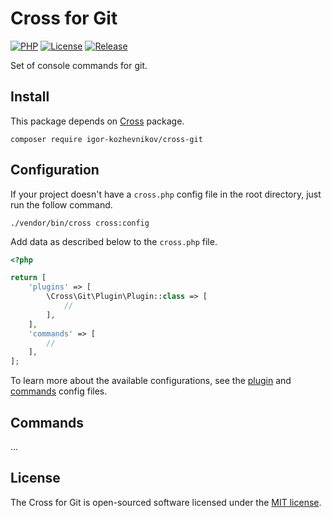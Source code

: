 # Cross for Git

[![PHP](https://img.shields.io/badge/php-8.1-green.svg?style=flat-square)](https://github.com/igor-kozhevnikov/cross-git)
[![License](https://img.shields.io/github/license/igor-kozhevnikov/cross-git?style=flat-square)](https://github.com/igor-kozhevnikov/cross-git)
[![Release](https://img.shields.io/github/v/release/igor-kozhevnikov/cross-git?style=flat-square)](https://github.com/igor-kozhevnikov/cross-git)

Set of console commands for git.

## Install

This package depends on [Cross](https://github.com/igor-kozhevnikov/cross) package.

```shell
composer require igor-kozhevnikov/cross-git
```

## Configuration

If your project doesn't have a `cross.php` config file in the root directory, just run the follow command.

```shell
./vendor/bin/cross cross:config
```

Add data as described below to the `cross.php` file.

```php
<?php

return [
    'plugins' => [
        \Cross\Git\Plugin\Plugin::class => [
            //
        ],
    ],
    'commands' => [
        //
    ],
];
```

To learn more about the available configurations, see the [plugin](https://github.com/igor-kozhevnikov/cross-git/blob/1.x/config/config.php) and [commands](https://github.com/igor-kozhevnikov/cross-git/blob/1.x/config/commands.php) config files.

## Commands
 
...

## License

The Cross for Git is open-sourced software licensed under the [MIT license](https://opensource.org/license/mit/).
